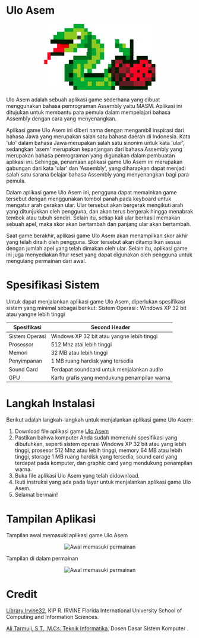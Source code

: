 # Ulo Asem

<p align="center">
  <img src="https://raw.githubusercontent.com/IRedDragonICY/Ulo-Asem/master/Ulo%20Icon.png" width="300" alt="accessibility text">
</p>

Ulo Asem adalah sebuah aplikasi game sederhana yang dibuat menggunakan bahasa pemrograman Assembly yaitu MASM. Aplikasi ini ditujukan untuk membantu para pemula dalam mempelajari bahasa Assembly dengan cara yang menyenangkan.

Aplikasi game Ulo Asem ini diberi nama dengan mengambil inspirasi dari bahasa Jawa yang merupakan salah satu bahasa daerah di Indonesia. Kata 'ulo' dalam bahasa Jawa merupakan salah satu sinonim untuk kata 'ular', sedangkan 'asem' merupakan kepanjangan dari bahasa Assembly yang merupakan bahasa pemrograman yang digunakan dalam pembuatan aplikasi ini. Sehingga, penamaan aplikasi game Ulo Asem ini merupakan gabungan dari kata 'ular' dan 'Assembly', yang diharapkan dapat menjadi salah satu sarana belajar bahasa Assembly yang menyenangkan bagi para pemula.

Dalam aplikasi game Ulo Asem ini, pengguna dapat memainkan game tersebut dengan menggunakan tombol panah pada keyboard untuk mengatur arah gerakan ular. Ular tersebut akan bergerak mengikuti arah yang ditunjukkan oleh pengguna, dan akan terus bergerak hingga menabrak tembok atau tubuh sendiri. Selain itu, setiap kali ular berhasil memakan sebuah apel, maka skor akan bertambah dan panjang ular akan bertambah.

Saat game berakhir, aplikasi game Ulo Asem akan menampilkan skor akhir yang telah diraih oleh pengguna. Skor tersebut akan ditampilkan sesuai dengan jumlah apel yang telah dimakan oleh ular. Selain itu, aplikasi game ini juga menyediakan fitur reset yang dapat digunakan oleh pengguna untuk mengulang permainan dari awal.

# Spesifikasi Sistem

Untuk dapat menjalankan aplikasi game Ulo Asem, diperlukan spesifikasi sistem yang minimal sebagai berikut:
Sistem Operasi	:	Windows XP 32 bit atau yangne lebih tinggi

| Spesifikasi   | Second Header |
| ------------- | ------------- |
| Sistem Operasi | Windows XP 32 bit atau yangne lebih tinggi |
| Prosessor | 512 Mhz atai lebih tinggi  |
| Memori  | 32 MB atau lebih tinggi  |
| Penyimpanan | 1 MB ruang hardisk yang tersedia |
| Sound Card | Terdapat soundcard untuk menjalankan audio |
| GPU | Kartu grafis yang mendukung penampilan warna |

# Langkah Instalasi

Berikut adalah langkah-langkah untuk menjalankan aplikasi game Ulo Asem:
1)	Download file aplikasi game [Ulo Asem](https://github.com/IRedDragonICY/Ulo-Asem/releases/download/v1.0/Ulo.Asem.v1.0.exe)
2)	Pastikan bahwa komputer Anda sudah memenuhi spesifikasi yang dibutuhkan, seperti sistem operasi Windows XP 32 bit atau yang lebih tinggi, prosesor 512 Mhz atau lebih tinggi, memory 64 MB atau lebih tinggi, storage 1 MB ruang hardisk yang tersedia, sound card yang terdapat pada komputer, dan graphic card yang mendukung penampilan warna.
3)	Buka file aplikasi Ulo Asem yang telah didownload.
4)	Ikuti instruksi yang ada pada layar untuk menjalankan aplikasi game Ulo Asem.
5)	Selamat bermain!

# Tampilan Aplikasi
Tampilan awal memasuki aplikasi game Ulo Asem
<p align="center">
  <img src="https://github.com/IRedDragonICY/Ulo-Asem/blob/master/Documentation/Tampilan_Awal.gif?raw=true" width="900" alt="Awal memasuki permainan">
</p>


Tampilan di dalam permainan 
<p align="center">
  <img src="https://github.com/IRedDragonICY/Ulo-Asem/blob/master/Documentation/Tampilan_Permainan.gif?raw=true" width="900" alt="Awal memasuki permainan">
</p>


# Credit
[Library Irvine32](https://github.com/Eazybright/Irvine32), KIP R. IRVINE Florida International University School of Computing and Information Sciences.

[Ali Tarmuji, S.T., M.Cs. Teknik Informatika](https://github.com/alitarmuji), Dosen Dasar Sistem Komputer .

